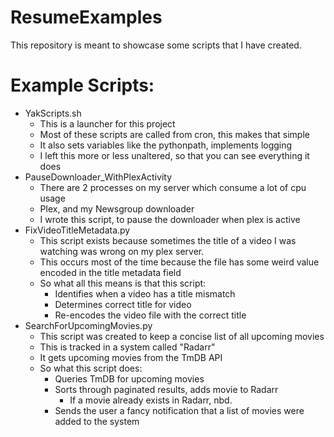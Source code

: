 # ResumeExamples
This repository is meant to showcase some scripts that I have created.


# Example Scripts:
* YakScripts.sh
  * This is a launcher for this project
  * Most of these scripts are called from cron, this makes that simple
  * It also sets variables like the pythonpath, implements logging
  * I left this more or less unaltered, so that you can see everything it does
* PauseDownloader_WithPlexActivity
  * There are 2 processes on my server which consume a lot of cpu usage
  * Plex, and my Newsgroup downloader
  * I wrote this script, to pause the downloader when plex is active
* FixVideoTitleMetadata.py
  * This script exists because sometimes the title of a video I was watching was wrong on my plex server. 
  * This occurs most of the time because the file has some weird value encoded in the title metadata field
  * So what all this means is that this script:
    * Identifies when a video has a title mismatch
    * Determines correct title for video
    * Re-encodes the video file with the correct title
* SearchForUpcomingMovies.py
  * This script was created to keep a concise list of all upcoming movies
  * This is tracked in a system called "Radarr"
  * It gets upcoming movies from the TmDB API
  * So what this script does:
    * Queries TmDB for upcoming movies
    * Sorts through paginated results, adds movie to Radarr
      * If a movie already exists in Radarr, nbd.
    * Sends the user a fancy notification that a list of movies were added to the system
